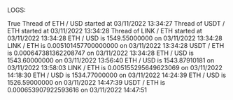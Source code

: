 LOGS:

True
Thread of ETH / USD started at 03/11/2022 13:34:27
Thread of USDT / ETH started at 03/11/2022 13:34:28
Thread of LINK / ETH started at 03/11/2022 13:34:28
ETH / USD is 1549.55000000 on 03/11/2022 13:34:28
LINK / ETH is 0.005101457700000000 on 03/11/2022 13:34:28
USDT / ETH is 0.000647381362208747 on 03/11/2022 13:34:28
ETH / USD is 1543.60000000 on 03/11/2022 13:56:40
ETH / USD is 1543.87910181 on 03/11/2022 13:58:03
LINK / ETH is 0.005155295649623069 on 03/11/2022 14:18:30
ETH / USD is 1534.77000000 on 03/11/2022 14:24:39
ETH / USD is 1526.59000000 on 03/11/2022 14:47:39
USDT / ETH is 0.000653907922593616 on 03/11/2022 14:47:51

